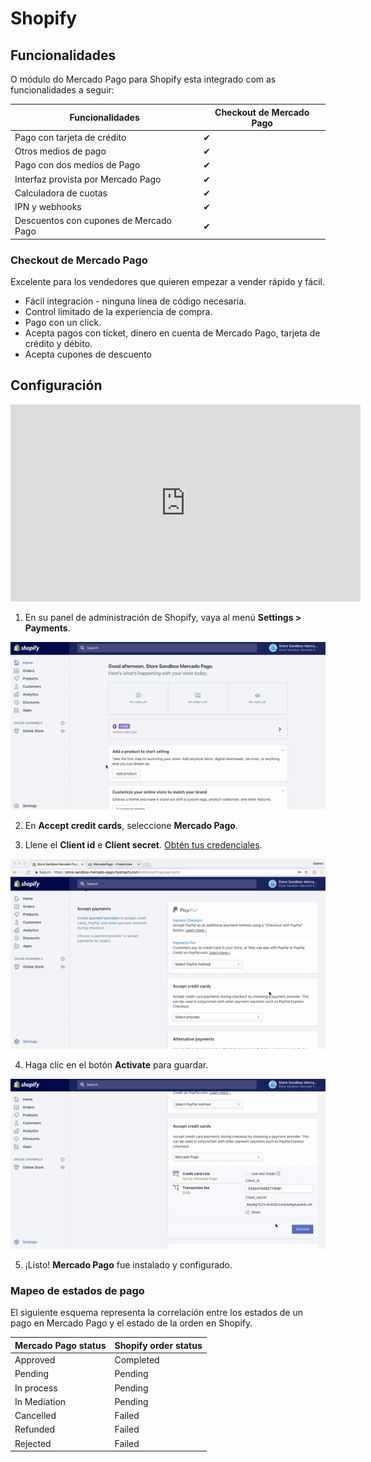 # Shopify  

## Funcionalidades

O módulo do Mercado Pago para Shopify esta integrado com as funcionalidades a seguir:

| Funcionalidades                                           | Checkout de Mercado Pago	    |
|---------------------------------------------------------- |-------------------|
| Pago con tarjeta de crédito                               | ✔                 |
| Otros medios de pago                                      | ✔                 |
| Pago con dos medios de Pago 		                        	| ✔               	|
| Interfaz provista por Mercado Pago                        | ✔                 |
| Calculadora de cuotas                                     | ✔                 |
| IPN y webhooks                                            | ✔                 |
| Descuentos con cupones de Mercado Pago                    | ✔                 |

### Checkout de Mercado Pago

Excelente para los vendedores que quieren empezar a vender rápido y fácil.

* Fácil integración - ninguna línea de código necesaria.
* Control limitado de la experiencia de compra.
* Pago con un click.
* Acepta pagos con ticket, dinero en cuenta de Mercado Pago, tarjeta de crédito y débito.
* Acepta cupones de descuento

## Configuración

<center>
  <iframe width="560" height="315" src="https://www.youtube.com/embed/ZLINrH8WB0A" frameborder="0" allowfullscreen=""></iframe>
</center>

1) En su panel de administración de Shopify, vaya al menú **Settings > Payments**.

![Configurar Mercado Pago Shopify](/images/shopify/shopify-config-1.gif)

2) En **Accept credit cards**, seleccione **Mercado Pago**.

3) Llene el **Client id** e **Client secret**. [Obtén tus credenciales]([FAKER][CREDENTIALS][URL_BASIC]).

  ![Configurar client id y client secret Mercado Pago Shopify](/images/shopify/shopify-config-2.gif)

4) Haga clic en el botón **Activate** para guardar.

  ![Guardando toda la configuración Mercado Pago Shopify](/images/shopify/shopify-config-3.gif)

5) ¡Listo! **Mercado Pago** fue instalado y configurado.

### Mapeo de estados de pago

El siguiente esquema representa la correlación entre los estados de un pago en Mercado Pago y el estado de la orden en Shopify.

| Mercado Pago status | Shopify order status |
|---------------------|----------------------|
| Approved            | Completed            |
| Pending             | Pending              |
| In process          | Pending              |
| In Mediation        | Pending              |
| Cancelled           | Failed               |
| Refunded            | Failed               |
| Rejected            | Failed               |
